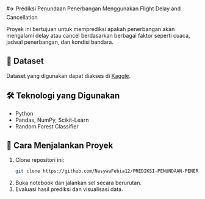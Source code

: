 #✈️ Prediksi Penundaan Penerbangan Menggunakan Flight Delay and Cancellation

Proyek ini bertujuan untuk memprediksi apakah penerbangan akan mengalami delay atau cancel berdasarkan berbagai faktor seperti cuaca, jadwal penerbangan, dan kondisi bandara.

## 📂 Dataset
Dataset yang digunakan dapat diakses di [Kaggle](https://www.kaggle.com/datasets/patrickzel/flight-delay-and-cancellation-dataset-2019-2023).

## 🛠️ Teknologi yang Digunakan
- Python  
- Pandas, NumPy, Scikit-Learn  
- Random Forest Classifier  

## 🚀 Cara Menjalankan Proyek
1. Clone repositori ini:
   ```sh
   git clone https://github.com/NasywaFebia12/PREDIKSI-PENUNDAAN-PENERBANGAN-MENGGUNAKAN-FLIGHT-DELAY-AND-CANCELLATION-.git

2. Buka notebook dan jalankan sel secara berurutan.
3. Evaluasi hasil prediksi dan visualisasi data.
